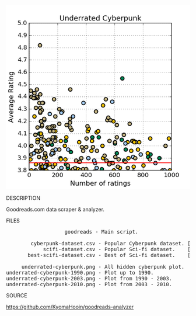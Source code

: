 ![CYBER](https://github.com/kyomahooin/goodreads-analyzer/raw/master/underrated-cyberpunk.png "cyber")

DESCRIPTION

Goodreads.com data scraper & analyzer.

FILES
<pre>
                   goodreads - Main script.

        cyberpunk-dataset.csv - Popular Cyberpunk dataset. [ID;TITLE;AUTHOR;URL;AVG;COUNT;YEAR]
            scifi-dataset.csv - Popular Sci-fi dataset.    [ID;TITLE;AUTHOR;URL;AVG;COUNT;YEAR]
       best-scifi-dataset.csv - Best of Sci-fi dataset.    [ID;TITLE;AUTHOR;URL;AVG;COUNT]

     underrated-cyberpunk.png - All hidden cyberpunk plot.
underrated-cyberpunk-1990.png - Plot up to 1990.
underrated-cyberpunk-2003.png - Plot from 1990 - 2003.
underrated-cyberpunk-2010.png - Plot from 2003 - 2010.
</pre>
SOURCE

https://github.com/KyomaHooin/goodreads-analyzer
